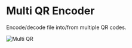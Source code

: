 # Multi QR Encoder
Encode/decode file into/from multiple QR codes.

![Multi QR](https://user-images.githubusercontent.com/8003487/33781130-066c50e0-dc19-11e7-8ec6-272d78ba305d.png)
